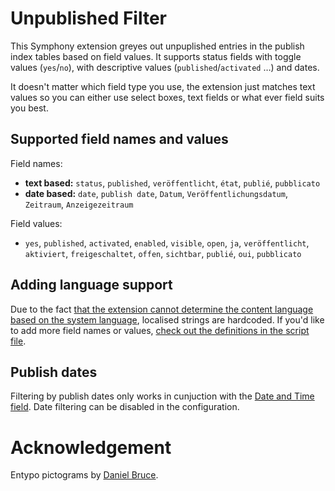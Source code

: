 # Unpublished Filter

This Symphony extension greyes out unpuplished entries in the publish index tables based on field values. It supports status fields with toggle values (`yes`/`no`), with descriptive values (`published`/`activated` …) and dates.

It doesn't matter which field type you use, the extension just matches text values so you can either use select boxes, text fields or what ever field suits you best.

## Supported field names and values

Field names:

- **text based:** `status`, `published`, `veröffentlicht`, `état`, `publié`, `pubblicato`
- **date based:** `date`, `publish date`, `Datum`, `Veröffentlichungsdatum`, `Zeitraum`, `Anzeigezeitraum`

Field values:

- `yes`, `published`, `activated`, `enabled`, `visible`, `open`, `ja`, `veröffentlicht`, `aktiviert`, `freigeschaltet`, `offen`, `sichtbar`, `publié`, `oui`, `pubblicato`

## Adding language support

Due to the fact [that the extension cannot determine the content language based on the system language](https://github.com/symphonists/unpublishedfilter/issues/8#issuecomment-143148291), localised strings are hardcoded. If you'd like to add more field names or values, [check out the definitions in the script file](https://github.com/symphonists/unpublishedfilter/blob/master/assets/unpublishedfilter.publish.js#L11-L16).

## Publish dates

Filtering by publish dates only works in cunjuction with the [Date and Time field](https://github.com/hananils/datetime). Date filtering can be disabled in the configuration.

# Acknowledgement

Entypo pictograms by [Daniel Bruce](http://www.entypo.com).
